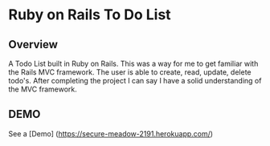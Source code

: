# Ruby on Rails To Do List

## Overview
A Todo List built in Ruby on Rails. This was a way for me to get familiar with the Rails MVC framework. The user is able to create, read, update, delete todo's. After completing the project I can say I have a solid understanding of the MVC framework.

## DEMO
See a [Demo] (https://secure-meadow-2191.herokuapp.com/)

